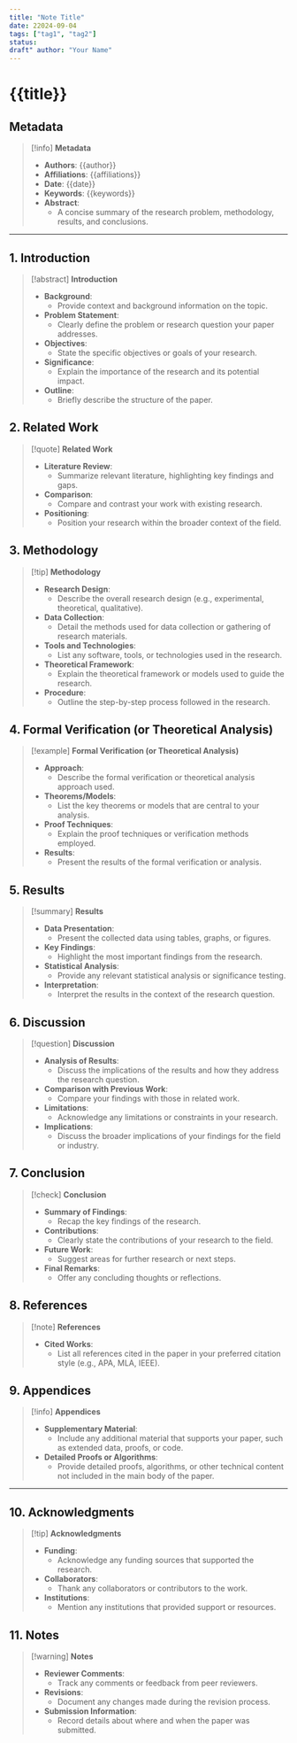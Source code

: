 ```yaml
---
title: "Note Title"
date: 22024-09-04
tags: ["tag1", "tag2"] 
status: 
draft" author: "Your Name"
---
```


# {{title}}

## Metadata
> [!info] **Metadata**
> - **Authors**: {{author}}
> - **Affiliations**: {{affiliations}}
> - **Date**: {{date}}
> - **Keywords**: {{keywords}}
> - **Abstract**: 
>   - A concise summary of the research problem, methodology, results, and conclusions.

---

## 1. Introduction
> [!abstract] **Introduction**
> - **Background**:
>   - Provide context and background information on the topic.
> - **Problem Statement**:
>   - Clearly define the problem or research question your paper addresses.
> - **Objectives**:
>   - State the specific objectives or goals of your research.
> - **Significance**:
>   - Explain the importance of the research and its potential impact.
> - **Outline**:
>   - Briefly describe the structure of the paper.

## 2. Related Work
> [!quote] **Related Work**
> - **Literature Review**:
>   - Summarize relevant literature, highlighting key findings and gaps.
> - **Comparison**:
>   - Compare and contrast your work with existing research.
> - **Positioning**:
>   - Position your research within the broader context of the field.

## 3. Methodology
> [!tip] **Methodology**
> - **Research Design**:
>   - Describe the overall research design (e.g., experimental, theoretical, qualitative).
> - **Data Collection**:
>   - Detail the methods used for data collection or gathering of research materials.
> - **Tools and Technologies**:
>   - List any software, tools, or technologies used in the research.
> - **Theoretical Framework**:
>   - Explain the theoretical framework or models used to guide the research.
> - **Procedure**:
>   - Outline the step-by-step process followed in the research.

## 4. Formal Verification (or Theoretical Analysis)
> [!example] **Formal Verification (or Theoretical Analysis)**
> - **Approach**:
>   - Describe the formal verification or theoretical analysis approach used.
> - **Theorems/Models**:
>   - List the key theorems or models that are central to your analysis.
> - **Proof Techniques**:
>   - Explain the proof techniques or verification methods employed.
> - **Results**:
>   - Present the results of the formal verification or analysis.

## 5. Results
> [!summary] **Results**
> - **Data Presentation**:
>   - Present the collected data using tables, graphs, or figures.
> - **Key Findings**:
>   - Highlight the most important findings from the research.
> - **Statistical Analysis**:
>   - Provide any relevant statistical analysis or significance testing.
> - **Interpretation**:
>   - Interpret the results in the context of the research question.

## 6. Discussion
> [!question] **Discussion**
> - **Analysis of Results**:
>   - Discuss the implications of the results and how they address the research question.
> - **Comparison with Previous Work**:
>   - Compare your findings with those in related work.
> - **Limitations**:
>   - Acknowledge any limitations or constraints in your research.
> - **Implications**:
>   - Discuss the broader implications of your findings for the field or industry.

## 7. Conclusion
> [!check] **Conclusion**
> - **Summary of Findings**:
>   - Recap the key findings of the research.
> - **Contributions**:
>   - Clearly state the contributions of your research to the field.
> - **Future Work**:
>   - Suggest areas for further research or next steps.
> - **Final Remarks**:
>   - Offer any concluding thoughts or reflections.

## 8. References
> [!note] **References**
> - **Cited Works**:
>   - List all references cited in the paper in your preferred citation style (e.g., APA, MLA, IEEE).

## 9. Appendices
> [!info] **Appendices**
> - **Supplementary Material**:
>   - Include any additional material that supports your paper, such as extended data, proofs, or code.
> - **Detailed Proofs or Algorithms**:
>   - Provide detailed proofs, algorithms, or other technical content not included in the main body of the paper.

---

## 10. Acknowledgments
> [!tip] **Acknowledgments**
> - **Funding**:
>   - Acknowledge any funding sources that supported the research.
> - **Collaborators**:
>   - Thank any collaborators or contributors to the work.
> - **Institutions**:
>   - Mention any institutions that provided support or resources.

## 11. Notes
> [!warning] **Notes**
> - **Reviewer Comments**:
>   - Track any comments or feedback from peer reviewers.
> - **Revisions**:
>   - Document any changes made during the revision process.
> - **Submission Information**:
>   - Record details about where and when the paper was submitted.

